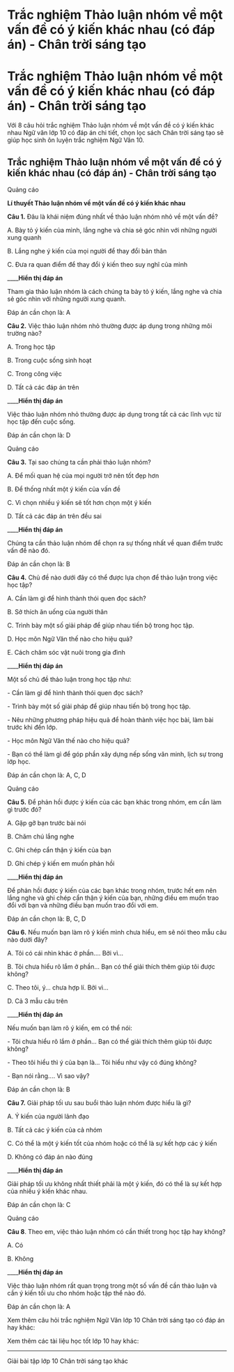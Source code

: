 # Trắc nghiệm Thảo luận nhóm về một vấn đề có ý kiến khác nhau (có đáp án) - Chân trời sáng tạo

# Trắc nghiệm Thảo luận nhóm về một vấn đề có ý kiến khác nhau (có đáp án) - Chân trời sáng tạo

Với 8 câu hỏi trắc nghiệm Thảo luận nhóm về một vấn đề có ý kiến khác nhau Ngữ văn lớp 10 có đáp án chi tiết, chọn lọc sách Chân trời sáng tạo sẽ giúp học sinh ôn luyện trắc nghiệm Ngữ Văn 10.

## Trắc nghiệm Thảo luận nhóm về một vấn đề có ý kiến khác nhau (có đáp án) - Chân trời sáng tạo

Quảng cáo

**Lí thuyết Thảo luận nhóm về một vấn đề có ý kiến khác nhau**

**Câu 1.** Đâu là khái niệm đúng nhất về thảo luận nhóm nhỏ về một vấn đề?

A. Bày tỏ ý kiến của mình, lắng nghe và chia sẻ góc nhìn với những người xung quanh

B. Lắng nghe ý kiến của mọi người để thay đổi bản thân

C. Đưa ra quan điểm để thay đổi ý kiến theo suy nghĩ của mình

____**Hiển thị đáp án**

Tham gia thảo luận nhóm là cách chúng ta bày tỏ ý kiến, lắng nghe và chia sẻ góc nhìn với những người xung quanh. 

Đáp án cần chọn là: A

**Câu 2.** Việc thảo luận nhóm nhỏ thường được áp dụng trong những môi trường nào?

A. Trong học tập

B. Trong cuộc sống sinh hoạt

C. Trong công việc

D. Tất cả các đáp án trên

____**Hiển thị đáp án**

Việc thảo luận nhóm nhỏ thường được áp dụng trong tất cả các lĩnh vực từ học tập đến cuộc sống.

Đáp án cần chọn là: D

Quảng cáo

**Câu 3.** Tại sao chúng ta cần phải thảo luận nhóm?

A. Để mối quan hệ của mọi người trở nên tốt đẹp hơn

B. Để thống nhất một ý kiến của vấn đề

C. Vì chọn nhiều ý kiến sẽ tốt hơn chọn một ý kiến

D. Tất cả các đáp án trên đều sai

____**Hiển thị đáp án**

Chúng ta cần thảo luận nhóm để chọn ra sự thống nhất về quan điểm trước vấn đề nào đó.

Đáp án cần chọn là: B

**Câu 4.** Chủ đề nào dưới đây có thể được lựa chọn để thảo luận trong việc học tập?

A. Cần làm gì để hình thành thói quen đọc sách?

B. Sở thích ăn uống của người thân

C. Trình bày một số giải pháp để giúp nhau tiến bộ trong học tập.

D. Học môn Ngữ Văn thế nào cho hiệu quả?

E. Cách chăm sóc vật nuôi trong gia đình

____**Hiển thị đáp án**

Một số chủ đề thảo luận trong học tập như:

\- Cần làm gì để hình thành thói quen đọc sách?

\- Trình bày một số giải pháp để giúp nhau tiến bộ trong học tập.

\- Nêu những phương pháp hiệu quả để hoàn thành việc học bài, làm bài trước khi đến lớp.

\- Học môn Ngữ Văn thế nào cho hiệu quả?

\- Bạn có thể làm gì để góp phần xây dựng nếp sống văn minh, lịch sự trong lớp học.

Đáp án cần chọn là: A, C, D

Quảng cáo

**Câu 5.** Để phản hồi được ý kiến của các bạn khác trong nhóm, em cần làm gì trước đó?

A. Gặp gỡ bạn trước bài nói

B. Chăm chú lắng nghe

C. Ghi chép cẩn thận ý kiến của bạn

D. Ghi chép ý kiến em muốn phản hồi

____**Hiển thị đáp án**

Để phản hồi được ý kiến của các bạn khác trong nhóm, trước hết em nên lắng nghe và ghi chép cẩn thận ý kiến của bạn, những điều em muốn trao đổi với bạn và những điều bạn muốn trao đổi với em.

Đáp án cần chọn là: B, C, D

**Câu 6.** Nếu muốn bạn làm rõ ý kiến mình chưa hiểu, em sẽ nói theo mẫu câu nào dưới đây?

A. Tôi có cái nhìn khác ở phần.... Bởi vì...

B. Tôi chưa hiểu rõ lắm ở phần... Bạn có thể giải thích thêm giúp tôi được không?

C. Theo tôi, ý... chưa hợp lí. Bởi vì...

D. Cả 3 mẫu câu trên

____**Hiển thị đáp án**

Nếu muốn bạn làm rõ ý kiến, em có thể nói:

\- Tôi chưa hiểu rõ lắm ở phần... Bạn có thể giải thích thêm giúp tôi được không?

\- Theo tôi hiểu thì ý của bạn là... Tôi hiểu như vậy có đúng không?

\- Bạn nói rằng.... Vì sao vậy?

Đáp án cần chọn là: B

**Câu 7.** Giải pháp tối ưu sau buổi thảo luận nhóm được hiểu là gì?

A. Ý kiến của người lãnh đạo

B. Tất cả các ý kiến của cả nhóm

C. Có thể là một ý kiến tốt của nhóm hoặc có thể là sự kết hợp các ý kiến

D. Không có đáp án nào đúng

____**Hiển thị đáp án**

Giải pháp tối ưu không nhất thiết phải là một ý kiến, đó có thể là sự kết hợp của nhiều ý kiến khác nhau.

Đáp án cần chọn là: C

Quảng cáo

**Câu 8**. Theo em, việc thảo luận nhóm có cần thiết trong học tập hay không?

A. Có

B. Không

____**Hiển thị đáp án**

Việc thảo luận nhóm rất quan trọng trong một số vấn đề cần thảo luận và cần ý kiến tối ưu cho nhóm hoặc tập thể nào đó.

Đáp án cần chọn là: A

Xem thêm câu hỏi trắc nghiệm Ngữ Văn lớp 10 Chân trời sáng tạo có đáp án hay khác:

Xem thêm các tài liệu học tốt lớp 10 hay khác:

* * *

Giải bài tập lớp 10 Chân trời sáng tạo khác
